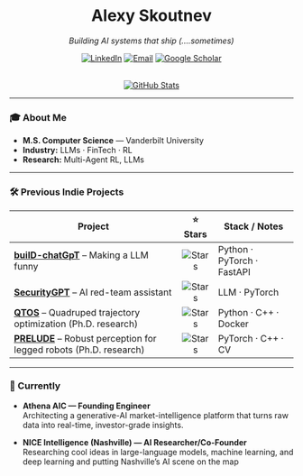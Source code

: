 <!-- ---------------------------------------------------- -->
<!-- ✨ Alexy Skoutnev — README.md                         -->
<!-- ---------------------------------------------------- -->

<div align="center">

<h1>Alexy Skoutnev</h1>
<i>Building AI systems that ship (....sometimes)</i>

[![LinkedIn](https://img.shields.io/badge/LinkedIn-0077B5?style=flat&logo=linkedin&logoColor=white)](https://www.linkedin.com/in/alexyskoutnev)
[![Email](https://img.shields.io/badge/Email-D14836?style=flat&logo=gmail&logoColor=white)](mailto:alexyskoutnev@gmail.com)
[![Google Scholar](https://img.shields.io/badge/Scholar-4285F4?style=flat&logo=googlescholar&logoColor=white)](https://scholar.google.com/citations?user=QhnjZwAAAAJ)

<br/>

<a href="https://github.com/alexyskoutnev">
  <img
    src="https://github-stats-alpha.vercel.app/api?username=alexyskoutnev&cc=22272e&tc=37BCF6&ic=fff&bc=0000"
    alt="GitHub Stats"
  />
</a>

</div>

---

### 🎓 About Me
- **M.S. Computer Science** — Vanderbilt University  
- **Industry:** LLMs · FinTech · RL 
- **Research:** Multi-Agent RL, LLMs

---

### 🛠 Previous Indie Projects
| Project | ⭐ Stars | Stack / Notes |
|---------|:------:|--------------|
| [**builD-chatGpT**](https://github.com/Alexyskoutnev/builD-chatGpT) – Making a LLM funny | ![Stars](https://img.shields.io/github/stars/Alexyskoutnev/builD-chatGpT?style=social) | Python · PyTorch · FastAPI |
| [**SecurityGPT**](https://github.com/Alexyskoutnev/SecurityGPT) – AI red-team assistant | ![Stars](https://img.shields.io/github/stars/Alexyskoutnev/SecurityGPT?style=social) | LLM · PyTorch |
| [**QTOS**](https://github.com/Alexyskoutnev/Quadruped-Trajectory-Optimization-Stack) – Quadruped trajectory optimization (Ph.D. research) | ![Stars](https://img.shields.io/github/stars/Alexyskoutnev/Quadruped-Trajectory-Optimization-Stack?style=social) | Python · C++ · Docker |
| [**PRELUDE**](https://github.com/UT-Austin-RPL/PRELUDE) – Robust perception for legged robots (Ph.D. research) | ![Stars](https://img.shields.io/github/stars/UT-Austin-RPL/PRELUDE?style=social) | PyTorch · C++ · CV |

---

### 🌱 Currently 
- **Athena AIC — Founding Engineer**  
  Architecting a generative-AI market-intelligence platform that turns raw data into real-time, investor-grade insights.
  
- **NICE Intelligence (Nashville) — AI Researcher/Co-Founder**  
  Researching cool ideas in large-language models, machine learning, and deep learning and putting Nashville’s AI scene on the map

<!-- END OF README -->
